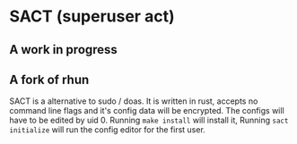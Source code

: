 # SACT (superuser act) 
## A work in progress
## A fork of rhun 

SACT is a alternative to sudo / doas. It is written in rust, accepts no command
line flags and it's config data will be encrypted. The configs will have to be edited by uid 0.
Running `make install` will install it, Running `sact initialize` will run the config editor
for the first user.
